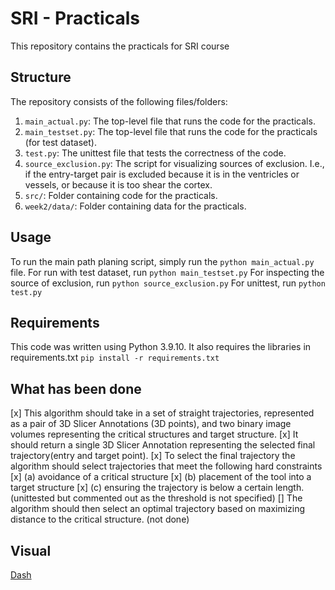 # SRI - Practicals
This repository contains the practicals for SRI course

## Structure
The repository consists of the following files/folders:
1. `main_actual.py`: The top-level file that runs the code for the practicals.
2. `main_testset.py`: The top-level file that runs the code for the practicals (for test dataset).
3. `test.py`: The unittest file that tests the correctness of the code.
4. `source_exclusion.py`: The script for visualizing sources of exclusion. I.e., if the entry-target pair is excluded because it is in the ventricles or vessels, or because it is too shear the cortex.
5. `src/`: Folder containing code for the practicals.
6. `week2/data/`: Folder containing data for the practicals.

## Usage
To run the main path planing script, simply run the ```python main_actual.py``` file.
For run with test dataset, run ```python main_testset.py```
For inspecting the source of exclusion, run ```python source_exclusion.py```
For unittest, run ```python test.py```

## Requirements
This code was written using Python 3.9.10. It also requires the libraries in requirements.txt
```pip install -r requirements.txt```

## What has been done
[x] This algorithm should take in a set of straight trajectories, represented as a pair of 3D Slicer Annotations (3D points), and two binary image volumes representing the critical structures and target structure. 
[x] It should return a single 3D Slicer Annotation representing the selected final trajectory(entry and target point). 
[x] To select the final trajectory the algorithm should select trajectories that meet the following hard constraints 
    [x] (a) avoidance of a critical structure
    [x] (b) placement of the tool into a target structure
    [x] (c) ensuring the trajectory is below a certain length. (unittested but commented out as the threshold is not specified)
[] The algorithm should then select an optimal trajectory based on maximizing distance to the critical structure. (not done)

## Visual
[Dash](assets/demo.png)